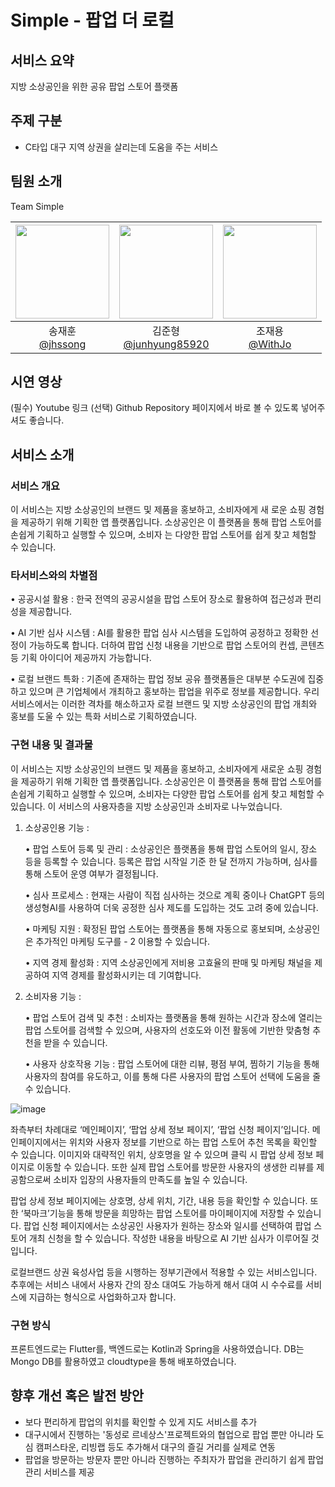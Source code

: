 # Simple - 팝업 더 로컬

## 서비스 요약

지방 소상공인을 위한 공유 팝업 스토어 플랫폼

## 주제 구분

- C타입 대구 지역 상권을 살리는데 도움을 주는 서비스

## 팀원 소개

Team Simple

| <img src="https://avatars.githubusercontent.com/u/86557146?v=4" width="150" height="150"/> | <img src="https://avatars.githubusercontent.com/u/80797496?v=4" width="150" height="150"/> | <img src="https://avatars.githubusercontent.com/u/66457807?v=4" width="150" height="150"/> |
| :----------------------------------------------------------------------------------------: | :----------------------------------------------------------------------------------------: | :----------------------------------------------------------------------------------------: |
|                     송재훈<br/>[@jhssong](https://github.com/jhssong)                      |                 김준형<br/>[@junhyung85920](https://github.com/MOJAN3543)                  |                      조재용<br/>[@WithJo](https://github.com/WithJo)                       |

## 시연 영상

(필수) Youtube 링크
(선택) Github Repository 페이지에서 바로 볼 수 있도록 넣어주셔도 좋습니다.

## 서비스 소개

### 서비스 개요

이 서비스는 지방 소상공인의 브랜드 및 제품을 홍보하고, 소비자에게 새
로운 쇼핑 경험을 제공하기 위해 기획한 앱 플랫폼입니다. 소상공인은 이
플랫폼을 통해 팝업 스토어를 손쉽게 기획하고 실행할 수 있으며, 소비자
는 다양한 팝업 스토어를 쉽게 찾고 체험할 수 있습니다.

### 타서비스와의 차별점

• 공공시설 활용 : 한국 전역의 공공시설을 팝업 스토어 장소로 활용하여 접근성과 편리성을 제공합니다.

• AI 기반 심사 시스템 : AI를 활용한 팝업 심사 시스템을 도입하여 공정하고 정확한 선정이 가능하도록 합니다.
더하여 팝업 신청 내용을 기반으로 팝업 스토어의 컨셉, 콘텐츠 등 기획 아이디어 제공까지 가능합니다.

• 로컬 브랜드 특화 : 기존에 존재하는 팝업 정보 공유 플랫폼들은 대부분 수도권에 집중하고 있으며 큰
기업체에서 개최하고 홍보하는 팝업을 위주로 정보를 제공합니다. 우리 서비스에서는 이러한 격차를 해소하고자
로컬 브랜드 및 지방 소상공인의 팝업 개최와 홍보를 도울 수 있는 특화 서비스로 기획하였습니다.

### 구현 내용 및 결과물

이 서비스는 지방 소상공인의 브랜드 및 제품을 홍보하고, 소비자에게 새로운 쇼핑 경험을 제공하기 위해 기획한
앱 플랫폼입니다. 소상공인은 이 플랫폼을 통해 팝업 스토어를 손쉽게 기획하고 실행할 수 있으며, 소비자는 다양한
팝업 스토어를 쉽게 찾고 체험할 수 있습니다.
이 서비스의 사용자층을 지방 소상공인과 소비자로 나누었습니다.

1.  소상공인용 기능 :

    • 팝업 스토어 등록 및 관리 : 소상공인은 플랫폼을 통해 팝업 스토어의 일시, 장소 등을 등록할 수 있습니다.
    등록은 팝업 시작일 기준 한 달 전까지 가능하며, 심사를 통해 스토어 운영 여부가 결정됩니다.

    • 심사 프로세스 : 현재는 사람이 직접 심사하는 것으로 계획 중이나 ChatGPT 등의 생성형AI를 사용하여 더욱
    공정한 심사 제도를 도입하는 것도 고려 중에 있습니다.

    • 마케팅 지원 : 확정된 팝업 스토어는 플랫폼을 통해 자동으로 홍보되며, 소상공인은 추가적인 마케팅 도구를 - 2
    이용할 수 있습니다.

    • 지역 경제 활성화 : 지역 소상공인에게 저비용 고효율의 판매 및 마케팅 채널을 제공하여 지역 경제를
    활성화시키는 데 기여합니다.

2.  소비자용 기능 :

    • 팝업 스토어 검색 및 추천 : 소비자는 플랫폼을 통해 원하는 시간과 장소에 열리는 팝업 스토어를 검색할 수
    있으며, 사용자의 선호도와 이전 활동에 기반한 맞춤형 추천을 받을 수 있습니다.

    • 사용자 상호작용 기능 : 팝업 스토어에 대한 리뷰, 평점 부여, 찜하기 기능을 통해 사용자의 참여를 유도하고,
    이를 통해 다른 사용자의 팝업 스토어 선택에 도움을 줄 수 있습니다.

![image](https://github.com/user-attachments/assets/9dfb2709-8b4e-4c87-9867-15422cb7a6c2)

좌측부터 차례대로 ‘메인페이지’, ‘팝업 상세 정보 페이지’, ‘팝업 신청 페이지’입니다.
메인페이지에서는 위치와 사용자 정보를 기반으로 하는 팝업 스토어 추천 목록을 확인할 수
있습니다. 이미지와 대략적인 위치, 상호명을 알 수 있으며 클릭 시 팝업 상세 정보 페이지로
이동할 수 있습니다. 또한 실제 팝업 스토어를 방문한 사용자의 생생한 리뷰를 제공함으로써 소비자
입장의 사용자들의 만족도를 높일 수 있습니다.

팝업 상세 정보 페이지에는 상호명, 상세 위치, 기간, 내용 등을 확인할 수 있습니다. 또한
‘북마크’기능을 통해 방문을 희망하는 팝업 스토어를 마이페이지에 저장할 수 있습니다.
팝업 신청 페이지에서는 소상공인 사용자가 원하는 장소와 일시를 선택하여 팝업 스토어 개최
신청을 할 수 있습니다. 작성한 내용을 바탕으로 AI 기반 심사가 이루어질 것입니다.

로컬브랜드 상권 육성사업 등을 시행하는 정부기관에서 적용할 수 있는 서비스입니다. 추후에는
서비스 내에서 사용자 간의 장소 대여도 가능하게 해서 대여 시 수수료를 서비스에 지급하는
형식으로 사업화하고자 합니다.

### 구현 방식

프론트엔드로는 Flutter를, 백엔드로는 Kotlin과 Spring을 사용하였습니다.
DB는 Mongo DB를 활용하였고 cloudtype을 통해 배포하였습니다.

## 향후 개선 혹은 발전 방안

- 보다 편리하게 팝업의 위치를 확인할 수 있게 지도 서비스를 추가
- 대구시에서 진행하는 '동성로 르네상스'프로젝트와의 협업으로 팝업 뿐만 아니라 도심 캠퍼스타운, 리빙랩 등도 추가해서 대구의 즐길 거리를 실제로 연동
- 팝업을 방문하는 방문자 뿐만 아니라 진행하는 주최자가 팝업을 관리하기 쉽게 팝업 관리 서비스를 제공
